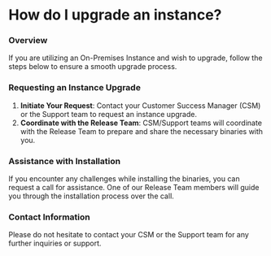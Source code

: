 # How do I upgrade an instance?

### Overview

If you are utilizing an On-Premises Instance and wish to upgrade, follow the steps below to ensure a smooth upgrade process.

### Requesting an Instance Upgrade

1. **Initiate Your Request**: Contact your Customer Success Manager (CSM) or the Support team to request an instance upgrade.
2. **Coordinate with the Release Team**: CSM/Support teams will coordinate with the Release Team to prepare and share the necessary binaries with you.

### Assistance with Installation

If you encounter any challenges while installing the binaries, you can request a call for assistance. One of our Release Team members will guide you through the installation process over the call.

### Contact Information

Please do not hesitate to contact your CSM or the Support team for any further inquiries or support.
